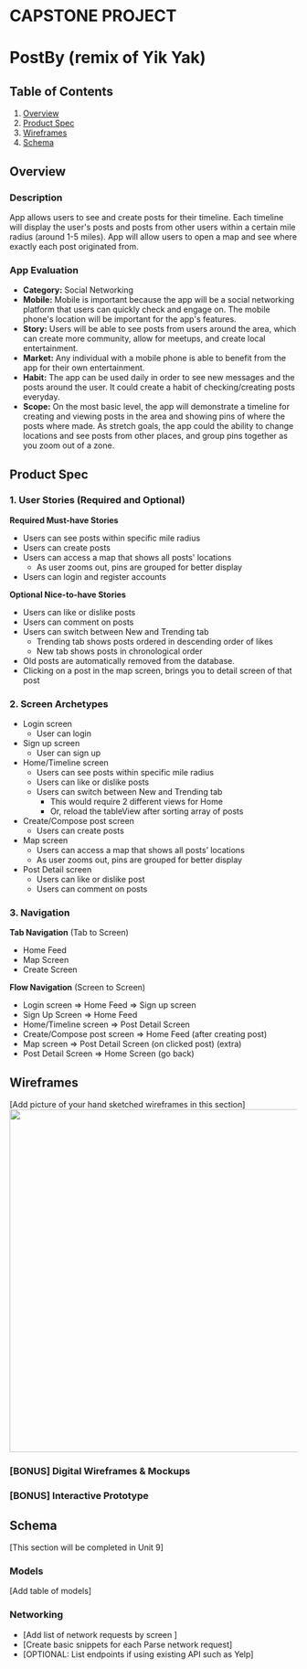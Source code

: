 CAPSTONE PROJECT
===

# PostBy (remix of Yik Yak)

## Table of Contents
1. [Overview](#Overview)
1. [Product Spec](#Product-Spec)
1. [Wireframes](#Wireframes)
2. [Schema](#Schema)

## Overview
### Description
App allows users to see and create posts for their timeline. Each timeline will display the user's posts and posts from other users within a certain mile radius (around 1-5 miles). App will allow users to open a map and see where exactly each post originated from.

### App Evaluation
- **Category:** Social Networking
- **Mobile:** Mobile is important because the app will be a social networking platform that users can quickly check and engage on. The mobile phone's location will be important for the app's features.
- **Story:** Users will be able to see posts from users around the area, which can create more community, allow for meetups, and create local entertainment.
- **Market:** Any individual with a mobile phone is able to benefit from the app for their own entertainment.
- **Habit:** The app can be used daily in order to see new messages and the posts around the user. It could create a habit of checking/creating posts everyday.
- **Scope:** On the most basic level, the app will demonstrate a timeline for creating and viewing posts in the area and showing pins of where the posts where made. As stretch goals, the app could the ability to change locations and see posts from other places, and group pins together as you zoom out of a zone.

## Product Spec

### 1. User Stories (Required and Optional)

**Required Must-have Stories**

* Users can see posts within specific mile radius
* Users can create posts
* Users can access a map that shows all posts' locations
    * As user zooms out, pins are grouped for better display
* Users can login and register accounts

**Optional Nice-to-have Stories**

* Users can like or dislike posts
* Users can comment on posts
* Users can switch between New and Trending tab
    * Trending tab shows posts ordered in descending order of likes
    * New tab shows posts in chronological order
* Old posts are automatically removed from the database.
* Clicking on a post in the map screen, brings you to detail screen of that post

### 2. Screen Archetypes

* Login screen
   * User can login
* Sign up screen
   * User can sign up
* Home/Timeline screen
    * Users can see posts within specific mile radius
    * Users can like or dislike posts
    * Users can switch between New and Trending tab
        * This would require 2 different views for Home
        * Or, reload the tableView after sorting array of posts
* Create/Compose post screen
    * Users can create posts
* Map screen
    * Users can access a map that shows all posts’ locations
    * As user zooms out, pins are grouped for better display
* Post Detail screen
    * Users can like or dislike post
    * Users can comment on posts



### 3. Navigation

**Tab Navigation** (Tab to Screen)

* Home Feed
* Map Screen
* Create Screen

**Flow Navigation** (Screen to Screen)

* Login screen
   => Home Feed
   => Sign up screen
* Sign Up Screen
   => Home Feed
* Home/Timeline screen
   => Post Detail Screen
* Create/Compose post screen
   => Home Feed (after creating post)
* Map screen
   => Post Detail Screen (on clicked post) (extra)
* Post Detail Screen
   => Home Screen (go back)

## Wireframes
[Add picture of your hand sketched wireframes in this section]
<img src="YOUR_WIREFRAME_IMAGE_URL" width=600>

### [BONUS] Digital Wireframes & Mockups

### [BONUS] Interactive Prototype

## Schema 
[This section will be completed in Unit 9]
### Models
[Add table of models]
### Networking
- [Add list of network requests by screen ]
- [Create basic snippets for each Parse network request]
- [OPTIONAL: List endpoints if using existing API such as Yelp]

